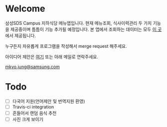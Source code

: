 # Welcome
삼성SDS Campus 지하식당 메뉴앱입니다.
현재 메뉴조회, 식사이력관리 두 가지 기능을 제공중이며 틈틈이 기능 추가될 예정입니다.
본 앱에서 조회하는 데이터는 모두 [이 곳](https://github.com/kimhanjoon/sdsfoodcourtmenu)에서 제공됩니다.

누구든지 자유롭게 프로그램을 작성해서 merge request 해주세요.

아이디어 제안은 [여기](https://github.com/themuser/daag-ios/issues) 또는 아래 메일로 연락주세요.

mkyo.jung@samsung.com

# Todo
- [ ] 다국어 지원(언어제안 및 번역지원 환영)
- [ ] Travis-ci integration
- [ ] 흔들어서 랜덤 음식 추천
- [ ] 사진 크게 보이기
